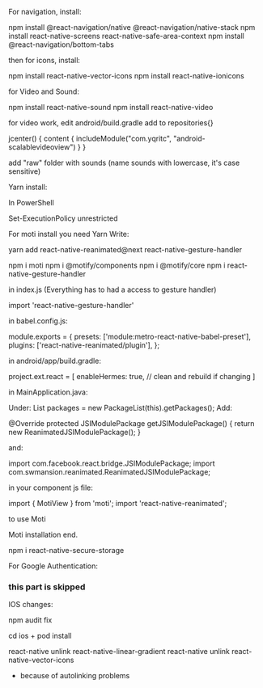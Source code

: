For navigation, install:

npm install @react-navigation/native @react-navigation/native-stack
npm install react-native-screens react-native-safe-area-context
npm install @react-navigation/bottom-tabs

then for icons, install:

npm install react-native-vector-icons
npm install react-native-ionicons

for Video and Sound:

npm install react-native-sound
npm install react-native-video


for video work, edit android/build.gradle 
add to repositories{}

jcenter() {
            content {
                includeModule("com.yqritc", "android-scalablevideoview")
            }
        }

add "raw" folder with sounds (name sounds with lowercase, it's case sensitive)



Yarn install: 

In PowerShell 

Set-ExecutionPolicy unrestricted


For moti install you need Yarn
Write:

yarn add react-native-reanimated@next react-native-gesture-handler

npm i moti
npm i @motify/components
npm i @motify/core
npm i react-native-gesture-handler

in  index.js (Everything has to had a access to gesture handler)

import 'react-native-gesture-handler'

in babel.config.js:

module.exports = {
  presets: ['module:metro-react-native-babel-preset'],
  plugins: ['react-native-reanimated/plugin'], 
};

in android/app/build.gradle:

project.ext.react = [
    enableHermes: true,  // clean and rebuild if changing
]


in MainApplication.java:

Under:
List<ReactPackage> packages = new PackageList(this).getPackages();
Add:

@Override
        protected JSIModulePackage getJSIModulePackage() { 
          return new ReanimatedJSIModulePackage(); 
        }

and:

import com.facebook.react.bridge.JSIModulePackage;
import com.swmansion.reanimated.ReanimatedJSIModulePackage;

in your component js file: 

import { MotiView } from 'moti';
import 'react-native-reanimated'; 

to use Moti

Moti installation end.

npm i react-native-secure-storage

For Google Authentication:

### this part is skipped 


IOS changes:

npm audit fix

cd ios + pod install

react-native unlink react-native-linear-gradient
react-native unlink react-native-vector-icons
- because of autolinking problems











